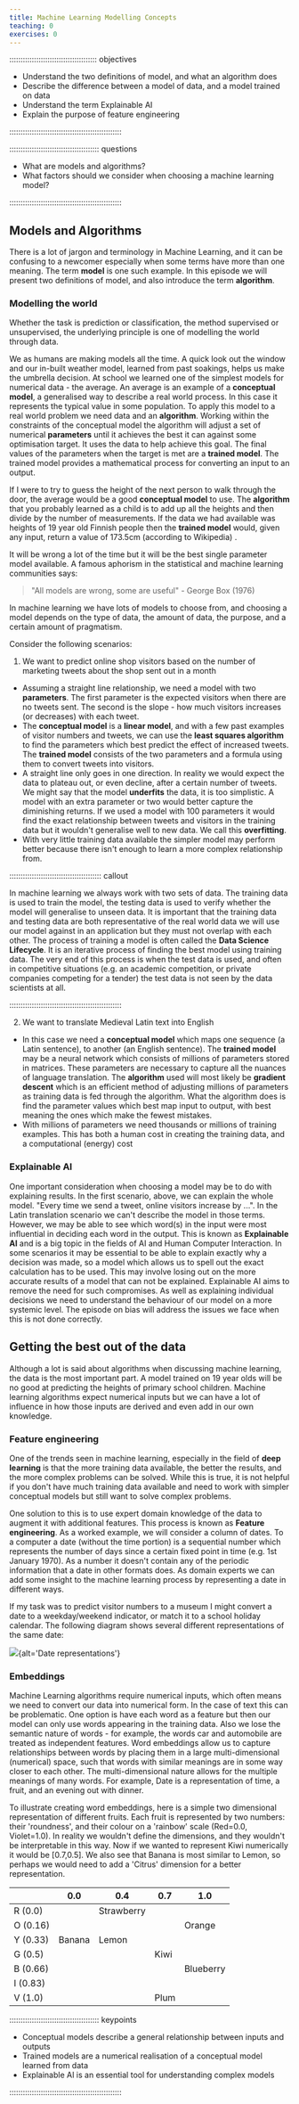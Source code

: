 ```yaml
---
title: Machine Learning Modelling Concepts
teaching: 0
exercises: 0
---
```


::::::::::::::::::::::::::::::::::::::: objectives

- Understand the two definitions of model, and what an algorithm does
- Describe the difference between a model of data, and a model trained on data
- Understand the term Explainable AI
- Explain the purpose of feature engineering

::::::::::::::::::::::::::::::::::::::::::::::::::

:::::::::::::::::::::::::::::::::::::::: questions

- What are models and algorithms?
- What factors should we consider when choosing a machine learning model?

::::::::::::::::::::::::::::::::::::::::::::::::::

## Models and Algorithms

There is a lot of jargon and terminology in Machine Learning, and it can be confusing to a newcomer especially when some terms have more than one meaning. The term **model** is one such example.  In this episode we will present two definitions of model, and also introduce the term **algorithm**.

### Modelling the world

Whether the task is prediction or classification, the method supervised or unsupervised, the underlying principle is one of modelling the world through data.

We as humans are making models all the time. A quick look out the window and our in-built weather model, learned from past soakings, helps us make the umbrella decision. At school we learned one of the simplest models for numerical data - the average.
An average is an example of a **conceptual model**, a generalised way to describe a real world process. In this case it represents the typical value in some population. To apply this model to a real world problem we need data and an **algorithm**. Working within the constraints of the conceptual model the algorithm will adjust a set of numerical **parameters** until it achieves the best it can against some optimisation target. It uses the data to help achieve this goal. The final values of the parameters when the target is met are a **trained model**. The trained model provides a mathematical process for converting an input to an output.

If I were to try to guess the height of the next person to walk through the door, the average would be a good **conceptual model** to use. The **algorithm**  that you probably learned as a child is to add up all the heights and then divide by the number of measurements. If the data we had available was heights of 19 year old Finnish people then the **trained model** would, given any input, return a value of 173.5cm (according to Wikipedia) .

It will be wrong a lot of the time but it will be the best single parameter model available. A famous aphorism in the statistical and machine learning communities says:

> "All models are wrong, some are useful" - George Box (1976)

In machine learning we have lots of models to choose from, and choosing a model depends on the type of data, the amount of data, the purpose, and a certain amount of pragmatism.

Consider the following scenarios:

1. We want to predict online shop visitors based on the number of marketing tweets about the shop sent out in a month

- Assuming a straight line relationship, we need a model with two **parameters**. The first parameter is the expected visitors when there are no tweets sent. The second is the slope - how much visitors increases (or decreases) with each tweet.
- The **conceptual model** is a **linear model**, and with a few past examples of visitor numbers and tweets, we can use the **least squares algorithm** to find the parameters which best predict the effect of increased tweets. The **trained model** consists of the two parameters and a formula using them to convert tweets into visitors.
- A straight line only goes in one direction. In reality we would expect the data to plateau out, or even decline, after a certain number of tweets. We might say that the model **underfits** the data, it is too simplistic. A model with an extra parameter or two would better capture the diminishing returns. If we used a model with 100 parameters it would find the exact relationship between tweets and visitors in the training data but it wouldn't generalise well to new data. We call this **overfitting**.
- With very little training data available the simpler model may perform better because there isn't enough to learn a more complex relationship from.

:::::::::::::::::::::::::::::::::::::::::  callout

In machine learning we always work with two sets of data. The training data is used to train the model, the testing data is used to verify whether the model will generalise to unseen data. It is important that the training data and testing data are both representative of the real world data we will use our model against in an application but they must not overlap with each other.
The process of training a model is often called the **Data Science Lifecycle**. It is an iterative process of finding the best model using training data. The very end of this process is when the test data is used, and often in competitive situations (e.g. an academic competition, or private companies competing for a tender) the test data is not seen by the data scientists at all.


::::::::::::::::::::::::::::::::::::::::::::::::::

2. We want to translate Medieval Latin text into English

- In this case we need a **conceptual model** which maps one sequence (a Latin sentence), to another (an English sentence). The **trained model** may be a neural network which consists of millions of parameters stored in matrices. These parameters are necessary to capture all the nuances of language translation. The **algorithm** used will most likely be **gradient descent** which is an efficient method of adjusting millions of parameters as training data is fed through the algorithm. What the algorithm does is find the parameter values which best map input to output, with best meaning the ones which make the fewest mistakes.
- With millions of parameters we need thousands or millions of training examples. This has both a human cost in creating the training data, and a computational (energy) cost

### Explainable AI

One important consideration when choosing a model may be to do with explaining results. In the first scenario, above, we can explain the whole model. "Every time we send a tweet, online visitors increase by ...". In the Latin translation scenario we can't describe the model in those terms. However, we may be able to see which word(s) in the input were most influential in deciding each word in the output. This is known as **Explainable AI** and is a big topic in the fields of AI and Human Computer Interaction.
In some scenarios it may be essential to be able to explain exactly why a decision was made, so a model which allows us to spell out the exact calculation has to be used. This may involve losing out on the more accurate results of a model that can not be explained. Explainable AI aims to remove the need for such compromises.
As well as explaining individual decisions we need to understand the behaviour of our model on a more systemic level. The episode on bias will address the issues we face when this is not done correctly.

## Getting the best out of the data

Although a lot is said about algorithms when discussing machine learning, the data is the most important part. A model trained on 19 year olds will be no good at predicting the heights of primary school children. Machine learning algorithms expect numerical inputs but we can have a lot of influence in how those inputs are derived and even add in our own knowledge.

### Feature engineering

One of the trends seen in machine learning, especially in the field of **deep learning** is that the more training data available, the better the results, and the more complex problems can be solved. While this is true, it is not helpful if you don't have much training data available and need to work with simpler conceptual models but still want to solve complex problems.

One solution to this is to use expert domain knowledge of the data to augment it with additional features. This process is known as **Feature engineering**.
As a worked example, we will consider a column of dates. To a computer a date (without the time portion) is a sequential number which represents the number of days since a certain fixed point in time (e.g. 1st January 1970). As a number it doesn't contain any of the periodic information that a date in other formats does. As domain experts we can add some insight to the machine learning process by representing a date in different ways.

If my task was to predict visitor numbers to a museum I might convert a date to a weekday/weekend indicator, or match it to a school holiday calendar.
The following diagram shows several different representations of the same date:

![](fig/ep-02-date_feature_engineering.png){alt='Date representations'}

### Embeddings

Machine Learning algorithms require numerical inputs, which often means we need to convert our data into numerical form. In the case of text this can be problematic. One option is have each word as a feature but then our model can only use words appearing in the training data. Also we lose the semantic nature of words - for example, the words car and automobile are treated as independent features. Word embeddings allow us to capture relationships between words by placing them in a large multi-dimensional (numerical) space, such that words with similar meanings are in some way closer to each other. The multi-dimensional nature allows for the multiple meanings of many words. For example, Date is a representation of time, a fruit, and an evening out with dinner.

To illustrate creating word embeddings, here is a simple two dimensional representation of different fruits. Each fruit is represented by two numbers: their 'roundness', and their colour on a 'rainbow' scale (Red=0.0, Violet=1.0). In reality we wouldn't define the dimensions, and they wouldn't be interpretable in this way. Now if we wanted to represent Kiwi numerically it would be [0\.7,0.5]. We also see that Banana is most similar to Lemon, so perhaps we would need to add a 'Citrus' dimension for a better representation.

|          | 0\.0    | 0\.4        | 0\.7  | 1\.0       | 
| -------- | ------ | ---------- | ---- | --------- |
| R (0.0)  |        | Strawberry |      |           | 
| O (0.16) |        |            |      | Orange    | 
| Y (0.33) | Banana | Lemon      |      |           | 
| G (0.5)  |        |            | Kiwi |           | 
| B (0.66) |        |            |      | Blueberry | 
| I (0.83) |        |            |      |           | 
| V (1.0)  |        |            | Plum |           | 

:::::::::::::::::::::::::::::::::::::::: keypoints

- Conceptual models describe a general relationship between inputs and outputs
- Trained models are a numerical realisation of a conceptual model learned from data
- Explainable AI is an essential tool for understanding complex models

::::::::::::::::::::::::::::::::::::::::::::::::::


